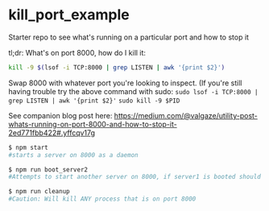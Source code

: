 # kill_port_example
Starter repo to see what's running on a particular port and how to stop it

tl;dr: What's on port 8000, how do I kill it:

```sh
kill -9 $(lsof -i TCP:8000 | grep LISTEN | awk '{print $2}')
```

Swap 8000 with whatever port you're looking to inspect. (If you're still having trouble try the above command with sudo: ```sudo lsof -i TCP:8000 | grep LISTEN | awk '{print $2}'``` ```sudo kill -9 $PID```

See companion blog post here: https://medium.com/@valgaze/utility-post-whats-running-on-port-8000-and-how-to-stop-it-2ed771fbb422#.yffcqv17g


```sh
$ npm start 
#starts a server on 8000 as a daemon
```

```sh
$ npm run boot_server2 
#Attempts to start another server on 8000, if server1 is booted should result in EADDRINUSE
```

```sh
$ npm run cleanup
#Caution: Will kill ANY process that is on port 8000
```
